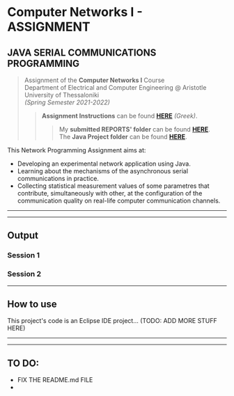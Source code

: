 # Computer Networks I - ASSIGNMENT

## JAVA SERIAL COMMUNICATIONS PROGRAMMING

> Assignment of the **Computer Networks I** Course  
Department of Electrical and Computer Engineering @ Aristotle University of Thessaloniki   
*(Spring Semester 2021-2022)*
>> **Assignment Instructions** can be found [**HERE**](https://github.com/Kyparissis/Networks1-2022-Assignment/blob/main/Assignment-Instructions.pdf) *(Greek)*.  
>>> My **submitted REPORTS' folder** can be found [**HERE**](https://github.com/Kyparissis/Networks1-2022-Assignment/blob/main/Assignment-Instructions.pdf).   
The **Java Project folder** can be found [**HERE**](https://github.com/Kyparissis/Networks1-2022-Assignment/blob/main/src/). 

This Network Programming Assignment aims at:
- Developing an experimental network application using Java.
- Learning about the mechanisms of the asynchronous serial communications in practice.
- Collecting statistical measurement values of some parametres that contribute, simultaneously with other, at the configuration of the communication quality on real-life computer communication channels.
 
---

---
## Output

### Session 1

### Session 2

---

## How to use
This project's code is an Eclipse IDE project... (TODO: ADD MORE STUFF HERE)

---
---
## TO DO:
- FIX THE README.md FILE
- 
